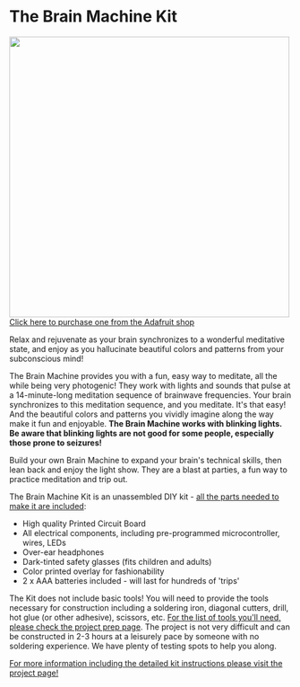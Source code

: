 # The Brain Machine Kit

<a href="http://www.adafruit.com/products/287"><img src="assets/board.jpg?raw=true" width="500px"><br/>
Click here to purchase one from the Adafruit shop
</a>

Relax and rejuvenate as your brain synchronizes to a wonderful meditative state, and enjoy as you hallucinate beautiful colors and patterns from your subconscious mind!

The Brain Machine provides you with a fun, easy way to meditate, all the while being very photogenic! They work with lights and sounds that pulse at a 14-minute-long meditation sequence of brainwave frequencies. Your brain synchronizes to this meditation sequence, and you meditate. It's that easy! And the beautiful colors and patterns you vividly imagine along the way make it fun and enjoyable. __The Brain Machine works with blinking lights. Be aware that blinking lights are not good for some people, especially those prone to seizures!__

Build your own Brain Machine to expand your brain's technical skills, then lean back and enjoy the light show. They are a blast at parties, a fun way to practice meditation and trip out.

The Brain Machine Kit is an unassembled DIY kit - [all the parts needed to make it are included](https://learn.adafruit.com/brain-machine):

- High quality Printed Circuit Board
- All electrical components, including pre-programmed microcontroller, wires, LEDs
- Over-ear headphones
- Dark-tinted safety glasses (fits children and adults)
- Color printed overlay for fashionability
- 2 x AAA batteries included - will last for hundreds of 'trips'

The Kit does not include basic tools! You will need to provide the tools necessary for construction including a soldering iron, diagonal cutters, drill, hot glue (or other adhesive), scissors, etc. [For the list of tools you'll need, please check the project prep page](https://learn.adafruit.com/brain-machine/preparation). The project is not very difficult and can be constructed in 2-3 hours at a leisurely pace by someone with no soldering experience. We have plenty of testing spots to help you along.

[For more information including the detailed kit instructions please visit the project page!](https://learn.adafruit.com/brain-machine)

